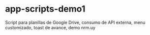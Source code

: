 # app-scripts-demo1
Script para planillas de Google Drive, consumo de API externa, menu customizado, toast de avance, demo nrm.uy
